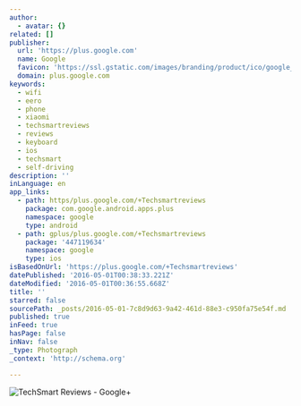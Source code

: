 ```yaml
---
author:
  - avatar: {}
related: []
publisher:
  url: 'https://plus.google.com'
  name: Google
  favicon: 'https://ssl.gstatic.com/images/branding/product/ico/google_plus_alldp.ico'
  domain: plus.google.com
keywords:
  - wifi
  - eero
  - phone
  - xiaomi
  - techsmartreviews
  - reviews
  - keyboard
  - ios
  - techsmart
  - self-driving
description: ''
inLanguage: en
app_links:
  - path: https/plus.google.com/+Techsmartreviews
    package: com.google.android.apps.plus
    namespace: google
    type: android
  - path: gplus/plus.google.com/+Techsmartreviews
    package: '447119634'
    namespace: google
    type: ios
isBasedOnUrl: 'https://plus.google.com/+Techsmartreviews'
datePublished: '2016-05-01T00:38:33.221Z'
dateModified: '2016-05-01T00:36:55.668Z'
title: ''
starred: false
sourcePath: _posts/2016-05-01-7c8d9d63-9a42-461d-88e3-c950fa75e54f.md
published: true
inFeed: true
hasPage: false
inNav: false
_type: Photograph
_context: 'http://schema.org'

---
```

![TechSmart Reviews - Google+](https://lh3.googleusercontent.com/pDveS3J3wKXIN7dNT5o0LzxbjJw7M5DFNgC0coN_wfVrrpoXEPGHzdbMvRFF9I9j7TZwLmAW=s630-fcrop64=1,005d0000ffffffab)